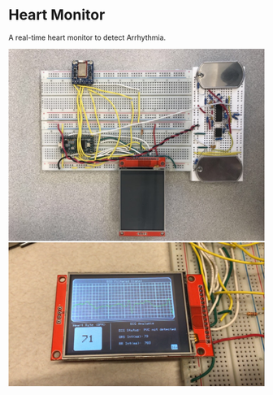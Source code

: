 # Heart Monitor
A real-time heart monitor to detect Arrhythmia.

![Image 1](img/looking.jpg)
![Image 2](img/display.png)
